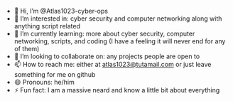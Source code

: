 - 👋 Hi, I’m @Atlas1023-cyber-ops
- 👀 I’m interested in: cyber security and computer networking along with anything script related 
- 🌱 I’m currently learning: more about cyber security, computer networking, scripts, and coding (I have a feeling it will never end for any of them) 
- 💞️ I’m looking to collaborate on: any projects people are open to 
- 📫 How to reach me: either at atlas1023@tutamail.com or just leave something for me on github 
- 😄 Pronouns: he/him
- ⚡ Fun fact: I am a massive neard and know a little bit about everything 

<!---
Atlas1023-cyber-ops/Atlas1023-cyber-ops is a ✨ special ✨ repository because its `README.md` (this file) appears on your GitHub profile.
You can click the Preview link to take a look at your changes.
--->
